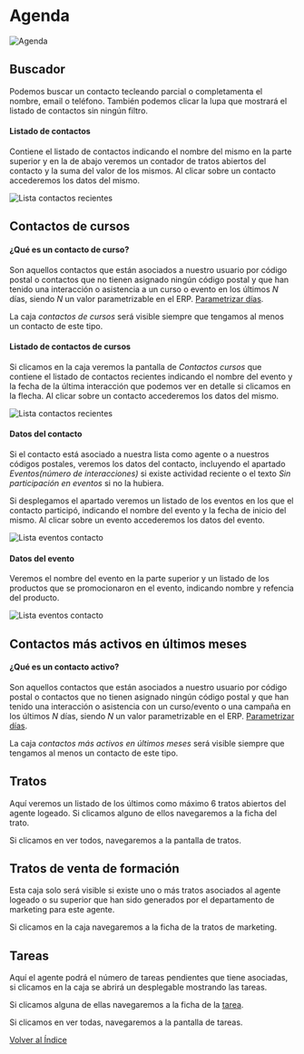 # Agenda

![Agenda](./img/agenda.png)

## Buscador

Podemos buscar un contacto tecleando parcial o completamenta el nombre, email o teléfono. También podemos clicar la lupa que mostrará el listado de contactos sin ningún filtro.

#### Listado de contactos

Contiene el listado de contactos indicando el nombre del mismo en la parte superior y en la de abajo veremos un contador de tratos abiertos del contacto y la suma del valor de los mismos. Al clicar sobre un contacto accederemos los datos del mismo.

![Lista contactos recientes](./img/listacontactos.png)

## Contactos de cursos

#### ¿Qué es un contacto de curso?

 Son aquellos contactos que están asociados a nuestro usuario por código postal o contactos que no tienen asignado ningún código postal y que han tenido una interacción o asistencia a un curso o evento en los últimos _N_ días, siendo _N_ un valor parametrizable en el ERP.  [Parametrizar días](./periodobusqueda.md).

La caja *contactos de cursos* será visible siempre que tengamos al menos un contacto de este tipo.

#### Listado de contactos de cursos

Si clicamos en la caja veremos la pantalla de *Contactos cursos* que contiene el listado de contactos recientes indicando el nombre del evento y la fecha de la última interacción que podemos ver en detalle si clicamos en la flecha. Al clicar sobre un contacto accederemos los datos del mismo.

![Lista contactos recientes](./img/listacontactoscursos.png)

#### Datos del contacto

Si el contacto está asociado a nuestra lista como agente o a nuestros códigos postales, veremos los datos del contacto, incluyendo el apartado *Eventos(número de interacciones)* si existe actividad reciente o el texto *Sin participación en eventos* si no la hubiera.

Si desplegamos el apartado veremos un listado de los eventos en los que el contacto participó, indicando el nombre del evento y la fecha de inicio del mismo. Al clicar sobre un evento accederemos los datos del evento.

![Lista eventos contacto](./img/listaeventoscontactos.png)

#### Datos del evento

Veremos el nombre del evento en la parte superior y un listado de los productos que se promocionaron en el evento, indicando nombre y refencia del producto.

![Lista eventos contacto](./img/datosevento.png)

## Contactos más activos en últimos meses

#### ¿Qué es un contacto activo?

 Son aquellos contactos que están asociados a nuestro usuario por código postal o contactos que no tienen asignado ningún código postal y que han tenido una interacción o asistencia con un curso/evento o una campaña en los últimos _N_ días, siendo _N_ un valor parametrizable en el ERP.  [Parametrizar días](./periodobusqueda.md).

La caja *contactos más activos en últimos meses* será visible siempre que tengamos al menos un contacto de este tipo.

## Tratos

Aquí veremos un listado de los últimos como máximo 6 tratos abiertos del agente logeado. Si clicamos alguno de ellos navegaremos a la ficha del trato.

Si clicamos en ver todos, navegaremos a la pantalla de tratos.

## Tratos de venta de formación

Esta caja solo será visible si existe uno o más tratos asociados al agente logeado o su superior que han sido generados por el departamento de marketing para este agente.

Si clicamos en la caja navegaremos a la ficha de la tratos de marketing.

## Tareas

Aquí el agente podrá el número de tareas pendientes que tiene asociadas, si clicamos en la caja se abrirá un desplegable mostrando las tareas. 

Si clicamos alguna de ellas navegaremos a la ficha de la [tarea](./tareas.md).

Si clicamos en ver todas, navegaremos a la pantalla de tareas.


[Volver al Índice](./index.md)